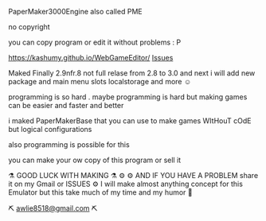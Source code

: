 
PaperMaker3000Engine also called PME

no copyright

you can copy program or edit it without problems  : P


https://kashumy.github.io/WebGameEditor/
 [Issues](https://github.com/Kashumy/WebGameEditor/issues)

  Maked Finally 2.9nfr.8
  not full relase from 2.8 to 3.0 
  and next i will add new
  package and main menu slots localstorage 
  and more ☺️


 programming is so hard .
 maybe programming is hard but making 
 games can be easier and faster and better

 i maked PaperMakerBase that you can use to make games WItHouT cOdE
 but logical configurations

 also programming is possible for this

 you can make your ow copy of this program or sell it 
 
 ⚗️ GOOD LUCK WITH MAKING ⚗️ ⚙️
 ⚙️ AND IF YOU HAVE A PROBLEM share it on my Gmail or ISSUES ⚙️
 I will make almost anything concept
 for this Emulator 
 but this take much of my time and my
 humor 🐺

 ⛏️ awlie8518@gmail.com ⛏️
